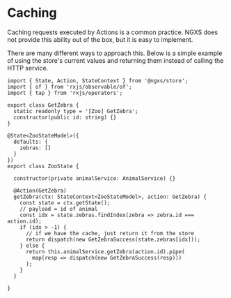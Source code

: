 # Caching
Caching requests executed by Actions is a common practice. NGXS does not
provide this ability out of the box, but it is easy to implement.

There are many different ways to approach this. Below is a simple example of
using the store's current values and returning them instead of calling the HTTP
service.

```TS
import { State, Action, StateContext } from '@ngxs/store';
import { of } from 'rxjs/observable/of';
import { tap } from 'rxjs/operators';

export class GetZebra {
  static readonly type = '[Zoo] GetZebra';
  constructor(public id: string) {}
}

@State<ZooStateModel>({
  defaults: {
    zebras: []
  }
})
export class ZooState {

  constructor(private animalService: AnimalService) {}

  @Action(GetZebra)
  getZebra(ctx: StateContext<ZooStateModel>, action: GetZebra) {
    const state = ctx.getState();
    // payload = id of animal
    const idx = state.zebras.findIndex(zebra => zebra.id === action.id);
    if (idx > -1) {
      // if we have the cache, just return it from the store
      return dispatch(new GetZebraSuccess(state.zebras[idx]));
    } else {
      return this.animalService.getZebra(action.id).pipe(
        map(resp => dispatch(new GetZebraSuccess(resp)))
      );
    }
  }

}
```
